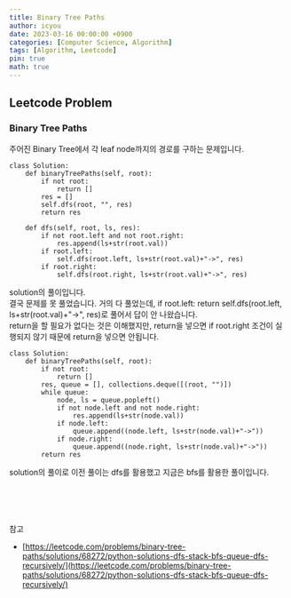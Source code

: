 ```yaml
---
title: Binary Tree Paths
author: icyou
date: 2023-03-16 00:00:00 +0900
categories: [Computer Science, Algorithm]
tags: [Algorithm, Leetcode]
pin: true
math: true
---
```


## Leetcode Problem

### Binary Tree Paths
주어진 Binary Tree에서 각 leaf node까지의 경로를 구하는 문제입니다.

```
class Solution:
    def binaryTreePaths(self, root):
        if not root:
            return []
        res = []
        self.dfs(root, "", res)
        return res
    
    def dfs(self, root, ls, res):
        if not root.left and not root.right:
            res.append(ls+str(root.val))
        if root.left:
            self.dfs(root.left, ls+str(root.val)+"->", res)
        if root.right:
            self.dfs(root.right, ls+str(root.val)+"->", res)

```
solution의 풀이입니다.  
결국 문제를 못 풀었습니다. 거의 다 풀었는데, 
if root.left: return self.dfs(root.left, ls+str(root.val)+"->", res)로 풀어서 답이 안 나왔습니다.  
return을 할 필요가 없다는 것은 이해했지만, return을 넣으면 if root.right 조건이 실행되지 않기 때문에 return을 넣으면 안됩니다.  

```
class Solution:
    def binaryTreePaths(self, root):
        if not root:
            return []
        res, queue = [], collections.deque([(root, "")])
        while queue:
            node, ls = queue.popleft()
            if not node.left and not node.right:
                res.append(ls+str(node.val))
            if node.left:
                queue.append((node.left, ls+str(node.val)+"->"))
            if node.right:
                queue.append((node.right, ls+str(node.val)+"->"))
        return res
```
solution의 풀이로 이전 풀이는 dfs를 활용했고 지금은 bfs를 활용한 풀이입니다.  

<br/><br/><br/><br/>
참고 
- [https://leetcode.com/problems/binary-tree-paths/solutions/68272/python-solutions-dfs-stack-bfs-queue-dfs-recursively/](https://leetcode.com/problems/binary-tree-paths/solutions/68272/python-solutions-dfs-stack-bfs-queue-dfs-recursively/)